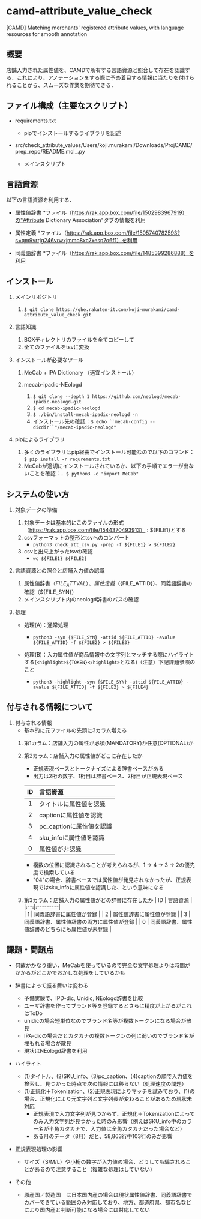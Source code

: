 # camd-attribute_value_check
[CAMD] Matching merchants' registered attribute values, with language resources for smooth annotation

## 概要
店舗入力された属性値を、CAMDで所有する言語資源と照合して存在を認識する．これにより、アノテーションをする際に予め着目する情報に当たりを付けられることから、スムーズな作業を期待できる．


## ファイル構成（主要なスクリプト）
* requirements.txt
  * pipでインストールするライブラリを記述
 
* src/check_attribute_values/Users/koji.murakami/Downloads/ProjCAMD/prep_repo/README.md _.py
  * メインスクリプト
  
## 言語資源
以下の言語資源を利用する．

* 属性値辞書
  *ファイル（https://rak.app.box.com/file/1502983967919）の"Attribute Dictionary Association"タブの情報を利用
  
* 属性定義
  *ファイル（https://rak.app.box.com/file/1505740782593?s=qm9vrrjg246vrwxjmmo8xc7xesp7o6f1）を利用
  
* 同義語辞書
  *ファイル（https://rak.app.box.com/file/1485399286888）を利用

## インストール

1. メインリポジトリ
   1. `$ git clone https://ghe.rakuten-it.com/koji-murakami/camd-attribute_value_check.git`

2. 言語知識
   1. BOXディレクトリのファイルを全てコピーして
   2. 全てのファイルをtsvに変換
    
3. インストールが必要なツール
   1. MeCab + IPA Dictionary （適宜インストール）

   2. mecab-ipadic-NEologd
      1. `$ git clone --depth 1 https://github.com/neologd/mecab-ipadic-neologd.git`
      2. `$ cd mecab-ipadic-neologd`
      3. `$ ./bin/install-mecab-ipadic-neologd -n`
      4. インストール先の確認：`$ echo ``mecab-config --dicdir``"/mecab-ipadic-neologd"`

4. pipによるライブラリ
   1. 多くのライブラリはpip経由でインストール可能なので以下のコマンド：`$ pip install -r requrements.txt` 
   2. MeCabが適切にインストールされているか、以下の手順でエラーが出ないことを確認：．`$ python3 -c "import MeCab"`


## システムの使い方
1. 対象データの準備
   1. 対象データは基本的にこのファイルの形式（https://rak.app.box.com/file/1544370493913） : ${FILE1}とする
   2. csvフォーマットの整形とtsvへのコンバート
      * `python3 check_att_csv.py -prep -f ${FILE1} > ${FILE2}`
   3. csvと出来上がったtsvの確認
      * `wc ${FILE1} ${FILE2}`

2. 言語資源との照合と店舗入力値の認識
   1. 属性値辞書（${FILE_ATTVAL}）、属性定義（${FILE_ATTID}）、同義語辞書の確認（${FILE_SYN}）
   2. メインスクリプト内のneologd辞書のパスの確認

3. 処理
   * 処理(A)：通常処理
      * `python3 -syn {$FILE_SYN} -attid ${FILE_ATTID} -avalue ${FILE_ATTID} -f ${FILE2} > ${FILE3}`

   * 処理(B)：入力属性値が商品情報中の文字列とマッチする際にハイライトする(`<highlight>${TOKEN}</highlight>`となる)（注意）下記課題参照のこと
      * `python3 -highlight -syn {$FILE_SYN} -attid ${FILE_ATTID} -avalue ${FILE_ATTID} -f ${FILE2} > ${FILE4}`


## 付与される情報について
1. 付与される情報
   * 基本的に元ファイルの先頭に3カラム増える
   1. 第1カラム：店舗入力の属性が必須(MANDATORY)か任意(OPTIONAL)か
   2. 第2カラム：店舗入力の属性値がどこに存在したか
      * 正規表現ベースとトークナイズによる辞書ベースがある
      * 出力は2桁の数字、1桁目は辞書ベース、2桁目が正規表現ベース

      | ID | 言語資源 |
      |:--:|:---------|
      | 1  | タイトルに属性値を認識 |
      | 2  | captionに属性値を認識 |
      | 3  | pc_captionに属性値を認識 |
      | 4  | sku_infoに属性値を認識 |
      | 0  | 属性値が非認識 |
      
      * 複数の位置に認識されることが考えられるが、1 -> 4 -> 3 -> 2の優先度で検索している
      * "04"の場合、辞書ベースでは属性値が発見されなかったが、正規表現ではsku_infoに属性値を認識した、という意味になる
   3. 第3カラム：店舗入力の属性値がどの辞書に存在したか
      | ID | 言語資源 |
      |:--:|:---------|      
      | 1  | 同義語辞書に属性値が登録 |
      | 2  | 属性値辞書に属性値が登録 |
      | 3  | 同義語辞書、属性値辞書の両方に属性値が登録 |
      | 0  | 同義語辞書、属性値辞書のどちらにも属性値が未登録 |

## 課題・問題点
* 何故かかなり重い．MeCabを使っているので完全な文字処理よりは時間がかかるがどこかでおかしな処理をしているかも
* 辞書によって振る舞いは変わる
  * 予備実験で、IPD-dic, Unidic, NEologd辞書を比較
  * ユーザ辞書を作ってブランド等を登録するとさらに精度が上がるがこれはToDo
  * unidicの場合短単位なのでブランド名等が複数トークンになる場合が散見
  * IPA-dicの場合だとカタカナの複数トークンの列に弱いのでブランド名が埋もれる場合が散見
  * 現状はNEologd辞書を利用
 
* ハイライト
  * (1)タイトル、(2)SKU_info、(3)pc_caption、(4)captionの順で入力値を検索し、見つかった時点で次の情報には移らない（処理速度の問題）
  * (1)正規化＋Tokenization、(2)正規表現によりマッチを試みており、(1)の場合、正規化により元文字列と文字列長が変わることがあるため現状未対応
    * 正規表現で入力文字列が見つからず、正規化＋Tokenizationによってのみ入力文字列が見つかった時のみ影響（例えばSKU_info中のカラー名が半角カタカナで、入力値は全角カタカナだった場合など）
    * ある月のデータ（8月）だと、58,863行中103行のみが影響

* 正規表現処理の影響
  * サイズ（S/M/L）や小桁の数字が入力値の場合、どうしても騙されることがあるので注意すること（複雑な処理はしていない）

* その他
  * 原産国／製造国　は日本国内産の場合は現状属性値辞書、同義語辞書でカバーできている範囲のみ対応しており、地方、都道府県、都市名などにより国内産と判断可能になる場合には対応してない
